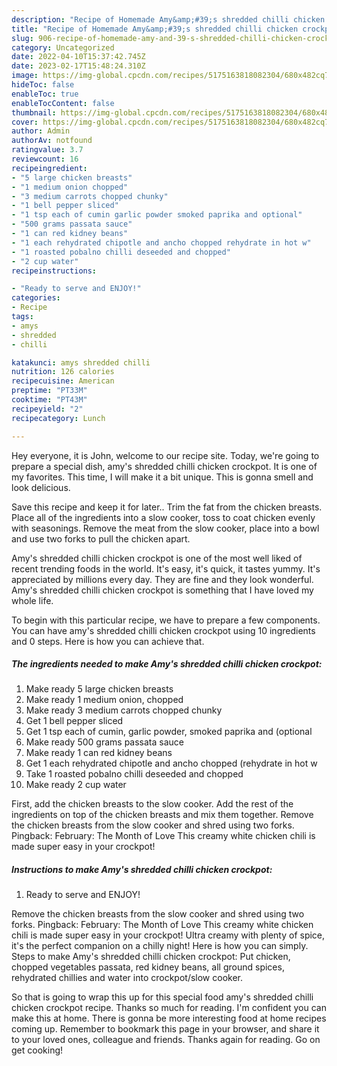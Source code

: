 ```yaml
---
description: "Recipe of Homemade Amy&amp;#39;s shredded chilli chicken crockpot"
title: "Recipe of Homemade Amy&amp;#39;s shredded chilli chicken crockpot"
slug: 906-recipe-of-homemade-amy-and-39-s-shredded-chilli-chicken-crockpot
category: Uncategorized
date: 2022-04-10T15:37:42.745Z
date: 2023-02-17T15:48:24.310Z
image: https://img-global.cpcdn.com/recipes/5175163818082304/680x482cq70/amys-shredded-chilli-chicken-crockpot-recipe-main-photo.jpg
hideToc: false
enableToc: true
enableTocContent: false
thumbnail: https://img-global.cpcdn.com/recipes/5175163818082304/680x482cq70/amys-shredded-chilli-chicken-crockpot-recipe-main-photo.jpg
cover: https://img-global.cpcdn.com/recipes/5175163818082304/680x482cq70/amys-shredded-chilli-chicken-crockpot-recipe-main-photo.jpg
author: Admin
authorAv: notfound
ratingvalue: 3.7
reviewcount: 16
recipeingredient:
- "5 large chicken breasts"
- "1 medium onion chopped"
- "3 medium carrots chopped chunky"
- "1 bell pepper sliced"
- "1 tsp each of cumin garlic powder smoked paprika and optional"
- "500 grams passata sauce"
- "1 can red kidney beans"
- "1 each rehydrated chipotle and ancho chopped rehydrate in hot w"
- "1 roasted pobalno chilli deseeded and chopped"
- "2 cup water"
recipeinstructions:

- "Ready to serve and ENJOY!"
categories:
- Recipe
tags:
- amys
- shredded
- chilli

katakunci: amys shredded chilli 
nutrition: 126 calories
recipecuisine: American
preptime: "PT33M"
cooktime: "PT43M"
recipeyield: "2"
recipecategory: Lunch

---
```



Hey everyone, it is John, welcome to our recipe site. Today, we're going to prepare a special dish, amy&#39;s shredded chilli chicken crockpot. It is one of my favorites. This time, I will make it a bit unique. This is gonna smell and look delicious.

Save this recipe and keep it for later.. Trim the fat from the chicken breasts. Place all of the ingredients into a slow cooker, toss to coat chicken evenly with seasonings. Remove the meat from the slow cooker, place into a bowl and use two forks to pull the chicken apart.

Amy&#39;s shredded chilli chicken crockpot is one of the most well liked of recent trending foods in the world. It's easy, it's quick, it tastes yummy. It's appreciated by millions every day. They are fine and they look wonderful. Amy&#39;s shredded chilli chicken crockpot is something that I have loved my whole life.


To begin with this particular recipe, we have to prepare a few components. You can have amy&#39;s shredded chilli chicken crockpot using 10 ingredients and 0 steps. Here is how you can achieve that.

<!--inarticleads1-->

##### The ingredients needed to make Amy&#39;s shredded chilli chicken crockpot:

1. Make ready 5 large chicken breasts
1. Make ready 1 medium onion, chopped
1. Make ready 3 medium carrots chopped chunky
1. Get 1 bell pepper sliced
1. Get 1 tsp each of cumin, garlic powder, smoked paprika and (optional
1. Make ready 500 grams passata sauce
1. Make ready 1 can red kidney beans
1. Get 1 each rehydrated chipotle and ancho chopped (rehydrate in hot w
1. Take 1 roasted pobalno chilli deseeded and chopped
1. Make ready 2 cup water


First, add the chicken breasts to the slow cooker. Add the rest of the ingredients on top of the chicken breasts and mix them together. Remove the chicken breasts from the slow cooker and shred using two forks. Pingback: February: The Month of Love This creamy white chicken chili is made super easy in your crockpot! 

<!--inarticleads2-->

##### Instructions to make Amy&#39;s shredded chilli chicken crockpot:


1. Ready to serve and ENJOY!

Remove the chicken breasts from the slow cooker and shred using two forks. Pingback: February: The Month of Love This creamy white chicken chili is made super easy in your crockpot! Ultra creamy with plenty of spice, it&#39;s the perfect companion on a chilly night! Here is how you can simply. Steps to make Amy&#39;s shredded chilli chicken crockpot: Put chicken, chopped vegetables passata, red kidney beans, all ground spices, rehydrated chillies and water into crockpot/slow cooker. 

So that is going to wrap this up for this special food amy&#39;s shredded chilli chicken crockpot recipe. Thanks so much for reading. I'm confident you can make this at home. There is gonna be more interesting food at home recipes coming up. Remember to bookmark this page in your browser, and share it to your loved ones, colleague and friends. Thanks again for reading. Go on get cooking!
